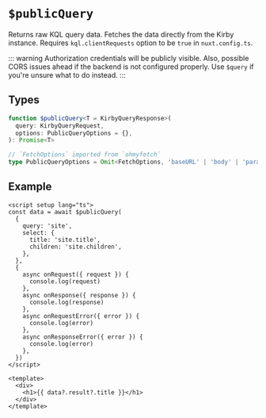 # `$publicQuery`

Returns raw KQL query data. Fetches the data directly from the Kirby instance. Requires `kql.clientRequests` option to be `true` in `nuxt.config.ts`.

::: warning
Authorization credentials will be publicly visible. Also, possible CORS issues ahead if the backend is not configured properly. Use `$query` if you're unsure what to do instead.
:::

## Types

```ts
function $publicQuery<T = KirbyQueryResponse>(
  query: KirbyQueryRequest,
  options: PublicQueryOptions = {},
): Promise<T>

// `FetchOptions` imported from `ohmyfetch`
type PublicQueryOptions = Omit<FetchOptions, 'baseURL' | 'body' | 'params' | 'parseResponse' | 'responseType' | 'response'>
```

## Example

```vue
<script setup lang="ts">
const data = await $publicQuery(
  {
    query: 'site',
    select: {
      title: 'site.title',
      children: 'site.children',
    },
  },
  {
    async onRequest({ request }) {
      console.log(request)
    },
    async onResponse({ response }) {
      console.log(response)
    },
    async onRequestError({ error }) {
      console.log(error)
    },
    async onResponseError({ error }) {
      console.log(error)
    },
  })
</script>

<template>
  <div>
    <h1>{{ data?.result?.title }}</h1>
  </div>
</template>
```
